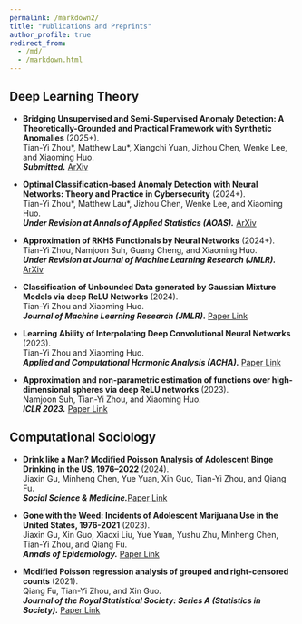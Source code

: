 ```yaml
---
permalink: /markdown2/
title: "Publications and Preprints"
author_profile: true
redirect_from: 
  - /md/
  - /markdown.html
---
```



## Deep Learning Theory
  * **Bridging Unsupervised and Semi-Supervised Anomaly Detection: A Theoretically-Grounded and Practical Framework with Synthetic Anomalies** (2025+).\
    Tian-Yi Zhou\*, Matthew Lau\*, Xiangchi Yuan, Jizhou Chen, Wenke Lee, and Xiaoming Huo.\
    **_Submitted._** [ArXiv](https://arxiv.org/abs/2506.13955)
    
  * **Optimal Classification-based Anomaly Detection with Neural Networks: Theory and Practice in Cybersecurity** (2024+).\
    Tian-Yi Zhou\*, Matthew Lau\*, Jizhou Chen, Wenke Lee, and Xiaoming Huo.\
    **_Under Revision at Annals of Applied Statistics (AOAS)._** [ArXiv](https://arxiv.org/abs/2409.08521)

  * **Approximation of RKHS Functionals by Neural Networks** (2024+).\
    Tian-Yi Zhou, Namjoon Suh, Guang Cheng, and Xiaoming Huo.\
    **_Under Revision at Journal of Machine Learning Research (JMLR)._** [ArXiv](http://arxiv.org/abs/2403.12187)
    
  * **Classification of Unbounded Data generated by Gaussian Mixture Models via deep ReLU Networks** (2024).\
     Tian-Yi Zhou and Xiaoming Huo.\
    **_Journal of Machine Learning Research (JMLR)_.** [Paper Link](https://www.jmlr.org/papers/v25/23-0957.html)
       
  * **Learning Ability of Interpolating Deep Convolutional Neural Networks** (2023).\
     Tian-Yi Zhou and Xiaoming Huo. \
     **_Applied and Computational Harmonic Analysis (ACHA)._** [Paper Link](https://doi.org/10.1016/j.acha.2023.101582)
        
  * **Approximation and non-parametric estimation of functions over high-dimensional spheres via deep ReLU networks** (2023).\
    Namjoon Suh, Tian-Yi Zhou, and Xiaoming Huo. \
    **_ICLR 2023._** [Paper Link](https://openreview.net/forum?id=r90KYcuB7JS&noteId=b_7KCSqylJ)
     
## Computational Sociology

 * **Drink like a Man? Modified Poisson Analysis of Adolescent Binge Drinking in the US, 1976–2022** (2024).\
    Jiaxin Gu, Minheng Chen, Yue Yuan, Xin Guo, Tian-Yi Zhou, and Qiang Fu.\
    **_Social Science & Medicine._**[Paper Link](https://doi.org/10.1016/j.socscimed.2024.117553)
   
 * **Gone with the Weed: Incidents of Adolescent Marijuana Use in the United States, 1976-2021** (2023). \
     Jiaxin Gu, Xin Guo, Xiaoxi Liu, Yue Yuan, Yushu Zhu, Minheng Chen, Tian-Yi Zhou, and Qiang Fu.\
     **_Annals of Epidemiology._** [Paper Link](https://doi.org/10.1016/j.annepidem.2023.10.002)

  
    
  * **Modified Poisson regression analysis of grouped and right‐censored counts** (2021).\
    Qiang Fu, Tian-Yi Zhou, and Xin Guo. \
    **_Journal of the Royal Statistical Society: Series A (Statistics in Society)._** [Paper Link](https://doi.org/10.1111/rssa.12678)

  

